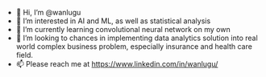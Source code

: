 - 👋 Hi, I’m @wanlugu
- 👀 I’m interested in AI and ML, as well as statistical analysis
- 🌱 I’m currently learning convolutional neural network on my own 
- 💞️ I’m looking to chances in implementing data analytics solution into real world complex business problem, especially insurance and health care field.
- 📫 Please reach me at https://www.linkedin.com/in/wanlugu/

<!---
wanlugu/wanlugu is a ✨ special ✨ repository because its `README.md` (this file) appears on your GitHub profile.
You can click the Preview link to take a look at your changes.
--->
